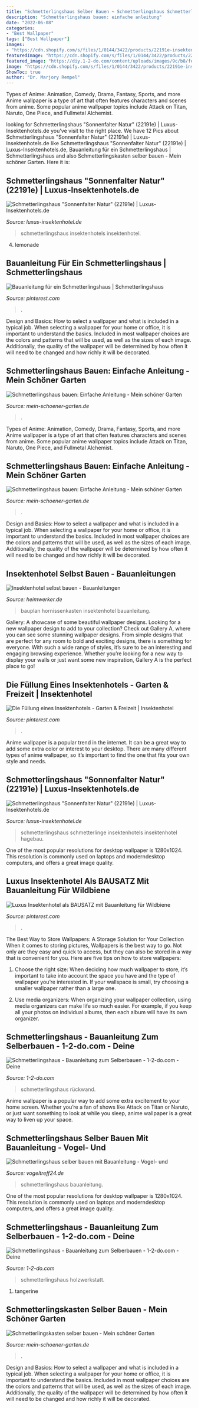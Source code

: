 ```yaml
---
title: "Schmetterlingshaus Selber Bauen ~ Schmetterlingshaus Schmetterlinge Insektenhotels Insektenhotel Hagebau"
description: "Schmetterlingshaus bauen: einfache anleitung"
date: "2022-06-08"
categories:
- "Best Wallpaper"
tags: ["Best Wallpaper"]
images:
- "https://cdn.shopify.com/s/files/1/0144/3422/products/22191e-insektenhotel-schmetterlinge-geoeffnet_1024x1024.jpg?v=1482392533"
featuredImage: "https://cdn.shopify.com/s/files/1/0144/3422/products/22191e-insektenhotel-schmetterlinge-geoeffnet_1024x1024.jpg?v=1482392533"
featured_image: "https://diy.1-2-do.com/content/uploads/images/9c/b8/fe/33a5f5_800x600-BB.JPG"
image: "https://cdn.shopify.com/s/files/1/0144/3422/products/22191e-insektenhotel-schmetterlingskasten-holz-frontal_1024x1024.jpg?v=1482392533"
ShowToc: true
author: "Dr. Marjory Rempel"
---
```



Types of Anime: Animation, Comedy, Drama, Fantasy, Sports, and more
Anime wallpaper is a type of art that often features characters and scenes from anime. Some popular anime wallpaper topics include Attack on Titan, Naruto, One Piece, and Fullmetal Alchemist.

	

		
looking for Schmetterlingshaus &quot;Sonnenfalter Natur&quot; (22191e) | Luxus-Insektenhotels.de you've visit to the right place. We have 12 Pics about Schmetterlingshaus &quot;Sonnenfalter Natur&quot; (22191e) | Luxus-Insektenhotels.de like Schmetterlingshaus &quot;Sonnenfalter Natur&quot; (22191e) | Luxus-Insektenhotels.de, Bauanleitung für ein Schmetterlingshaus | Schmetterlingshaus and also Schmetterlingskasten selber bauen - Mein schöner Garten. Here it is:
		
    
## Schmetterlingshaus &quot;Sonnenfalter Natur&quot; (22191e) | Luxus-Insektenhotels.de

<img loading=lazy src="https://cdn.shopify.com/s/files/1/0144/3422/products/22191e-insektenhotel-schmetterlingskasten-holz-frontal_1024x1024.jpg?v=1482392533" onerror="this.onerror=null;this.src='https://tse3.mm.bing.net/th?id=OIP.kHbz_RqcEnCwJPxpvvyxKQHaMt&amp;pid=15.1';" alt="Schmetterlingshaus &quot;Sonnenfalter Natur&quot; (22191e) | Luxus-Insektenhotels.de">

_Source: luxus-insektenhotel.de_

>schmetterlingshaus insektenhotels insektenhotel. 

	

4. lemonade 

    
## Bauanleitung Für Ein Schmetterlingshaus | Schmetterlingshaus

<img loading=lazy src="https://i.pinimg.com/originals/47/7c/d3/477cd38389839b134c2c28c583f18e44.jpg" onerror="this.onerror=null;this.src='https://tse2.mm.bing.net/th?id=OIP.jmVJ9dHmBN9NznRP-Q1Q5wHaE7&amp;pid=15.1';" alt="Bauanleitung für ein Schmetterlingshaus | Schmetterlingshaus">

_Source: pinterest.com_

>. 

	

Design and Basics: How to select a wallpaper and what is included in a typical job.
When selecting a wallpaper for your home or office, it is important to understand the basics. Included in most wallpaper choices are the colors and patterns that will be used, as well as the sizes of each image. Additionally, the quality of the wallpaper will be determined by how often it will need to be changed and how richly it will be decorated.

    
## Schmetterlingshaus Bauen: Einfache Anleitung - Mein Schöner Garten

<img loading=lazy src="https://www.mein-schoener-garten.de/sites/default/files/styles/plant_teaser_m/public/schmetterlingshaus-bauen-schritt4-00231487-florapress.jpg?h=21929192&amp;itok=tCR3czIQ" onerror="this.onerror=null;this.src='https://tse1.mm.bing.net/th?id=OIP.BkYUD2SNPo3FXmUGWmtNoAHaGB&amp;pid=15.1';" alt="Schmetterlingshaus bauen: Einfache Anleitung - Mein schöner Garten">

_Source: mein-schoener-garten.de_

>. 

	

Types of Anime: Animation, Comedy, Drama, Fantasy, Sports, and more
Anime wallpaper is a type of art that often features characters and scenes from anime. Some popular anime wallpaper topics include Attack on Titan, Naruto, One Piece, and Fullmetal Alchemist.

    
## Schmetterlingshaus Bauen: Einfache Anleitung - Mein Schöner Garten

<img loading=lazy src="https://www.mein-schoener-garten.de/sites/default/files/styles/fullscreen_popup_m/public/schmetterlingshaus-bauen-schritt4-00231487-florapress.jpg?itok=h5xpAIze" onerror="this.onerror=null;this.src='https://tse4.mm.bing.net/th?id=OIP.TeSO4ou9A_SnGzzAJ2GkPQHaFj&amp;pid=15.1';" alt="Schmetterlingshaus bauen: Einfache Anleitung - Mein schöner Garten">

_Source: mein-schoener-garten.de_

>. 

	

Design and Basics: How to select a wallpaper and what is included in a typical job.
When selecting a wallpaper for your home or office, it is important to understand the basics. Included in most wallpaper choices are the colors and patterns that will be used, as well as the sizes of each image. Additionally, the quality of the wallpaper will be determined by how often it will need to be changed and how richly it will be decorated.

    
## Insektenhotel Selbst Bauen - Bauanleitungen

<img loading=lazy src="http://naturschutz.naturfreunde-weisenbach.de/hornissenkasten.jpg" onerror="this.onerror=null;this.src='https://tse4.mm.bing.net/th?id=OIP.Cq9RXFGPgHOFLk_raCsJVgHaEV&amp;pid=15.1';" alt="Insektenhotel selbst bauen - Bauanleitungen">

_Source: heimwerker.de_

>bauplan hornissenkasten insektenhotel bauanleitung. 

	

Gallery: A showcase of some beautiful wallpaper designs.
Looking for a new wallpaper design to add to your collection? Check out Gallery A, where you can see some stunning wallpaper designs. From simple designs that are perfect for any room to bold and exciting designs, there is something for everyone. With such a wide range of styles, it’s sure to be an interesting and engaging browsing experience. Whether you’re looking for a new way to display your walls or just want some new inspiration, Gallery A is the perfect place to go!





	
	
    
## Die Füllung Eines Insektenhotels - Garten &amp; Freizeit | Insektenhotel

<img loading=lazy src="https://i.pinimg.com/originals/c9/d9/de/c9d9de62b43b926e6479a7c81935835a.jpg" onerror="this.onerror=null;this.src='https://tse3.mm.bing.net/th?id=OIP.ui9yZHwg2pMsRIXq084IZQHaFj&amp;pid=15.1';" alt="Die Füllung eines Insektenhotels - Garten &amp; Freizeit | Insektenhotel">

_Source: pinterest.com_

>. 

	

Anime wallpaper is a popular trend in the internet. It can be a great way to add some extra color or interest to your desktop. There are many different types of anime wallpaper, so it’s important to find the one that fits your own style and needs.

    
## Schmetterlingshaus &quot;Sonnenfalter Natur&quot; (22191e) | Luxus-Insektenhotels.de

<img loading=lazy src="https://cdn.shopify.com/s/files/1/0144/3422/products/22191e-insektenhotel-schmetterlinge-geoeffnet_1024x1024.jpg?v=1482392533" onerror="this.onerror=null;this.src='https://tse3.mm.bing.net/th?id=OIP.RVWYBAvfAKzlsXgERohUiAHaKS&amp;pid=15.1';" alt="Schmetterlingshaus &quot;Sonnenfalter Natur&quot; (22191e) | Luxus-Insektenhotels.de">

_Source: luxus-insektenhotel.de_

>schmetterlingshaus schmetterlinge insektenhotels insektenhotel hagebau. 

	

One of the most popular resolutions for desktop wallpaper is 1280x1024. This resolution is commonly used on laptops and moderndesktop computers, and offers a great image quality.

    
## Luxus Insektenhotel Als BAUSATZ Mit Bauanleitung Für Wildbiene

<img loading=lazy src="https://i.pinimg.com/originals/2a/65/a3/2a65a30ab03b3f3fc2f28f7866f0b36c.jpg" onerror="this.onerror=null;this.src='https://tse2.mm.bing.net/th?id=OIP.N0gqCmvfuCVDlNwCKmax3AHaHb&amp;pid=15.1';" alt="Luxus Insektenhotel als BAUSATZ mit Bauanleitung für Wildbiene">

_Source: pinterest.com_

>. 

	

The Best Way to Store Wallpapers: A Storage Solution for Your Collection
When it comes to storing pictures, Wallpapers is the best way to go. Not only are they easy and quick to access, but they can also be stored in a way that is convenient for you. Here are five tips on how to store wallpapers:
1) Choose the right size: When deciding how much wallpaper to store, it’s important to take into account the space you have and the type of wallpaper you’re interested in. If your wallspace is small, try choosing a smaller wallpaper rather than a large one.

2) Use media organizers: When organizing your wallpaper collection, using media organizers can make life so much easier. For example, if you keep all your photos on individual albums, then each album will have its own organizer.

    
## Schmetterlingshaus - Bauanleitung Zum Selberbauen - 1-2-do.com - Deine

<img loading=lazy src="https://diy.1-2-do.com/content/uploads/images/9c/b8/fe/33a5f5_800x600-BB.JPG" onerror="this.onerror=null;this.src='https://tse3.mm.bing.net/th?id=OIP.5CpHNXAJl0gERcgNUpIvpQHaE7&amp;pid=15.1';" alt="Schmetterlingshaus - Bauanleitung zum Selberbauen - 1-2-do.com - Deine">

_Source: 1-2-do.com_

>schmetterlingshaus rückwand. 

	

Anime wallpaper is a popular way to add some extra excitement to your home screen. Whether you’re a fan of shows like Attack on Titan or Naruto, or just want something to look at while you sleep, anime wallpaper is a great way to liven up your space.

    
## Schmetterlingshaus Selber Bauen Mit Bauanleitung - Vogel- Und

<img loading=lazy src="https://www.vogeltreff24.de/images/Schmetterlingshaus 4.png" onerror="this.onerror=null;this.src='https://tse3.mm.bing.net/th?id=OIP.4-UR69TtSMYRpgSjrjrR7gHaHa&amp;pid=15.1';" alt="Schmetterlingshaus selber bauen mit Bauanleitung - Vogel- und">

_Source: vogeltreff24.de_

>schmetterlingshaus bauanleitung. 

	

One of the most popular resolutions for desktop wallpaper is 1280x1024. This resolution is commonly used on laptops and moderndesktop computers, and offers a great image quality.

    
## Schmetterlingshaus - Bauanleitung Zum Selberbauen - 1-2-do.com - Deine

<img loading=lazy src="https://diy.1-2-do.com/content/uploads/images/21/60/ba/5a3e66_800x600-BB.JPG" onerror="this.onerror=null;this.src='https://tse3.mm.bing.net/th?id=OIP.iEaCY2VxQP-Nxtv8c_1nRwHaE7&amp;pid=15.1';" alt="Schmetterlingshaus - Bauanleitung zum Selberbauen - 1-2-do.com - Deine">

_Source: 1-2-do.com_

>schmetterlingshaus holzwerkstatt. 

	

1. tangerine 

    
## Schmetterlingskasten Selber Bauen - Mein Schöner Garten

<img loading=lazy src="https://www.mein-schoener-garten.de/sites/default/files/styles/og_image/public/schmetterlingskasten-bausatz-dana-vivara.jpg?h=c3bf4dd4&amp;itok=PZFX7_rm" onerror="this.onerror=null;this.src='https://tse4.mm.bing.net/th?id=OIP.2cXX1fGhUoDGLxPSsGlQ-AHaD4&amp;pid=15.1';" alt="Schmetterlingskasten selber bauen - Mein schöner Garten">

_Source: mein-schoener-garten.de_

>. 

	

Design and Basics: How to select a wallpaper and what is included in a typical job.
When selecting a wallpaper for your home or office, it is important to understand the basics. Included in most wallpaper choices are the colors and patterns that will be used, as well as the sizes of each image. Additionally, the quality of the wallpaper will be determined by how often it will need to be changed and how richly it will be decorated.

